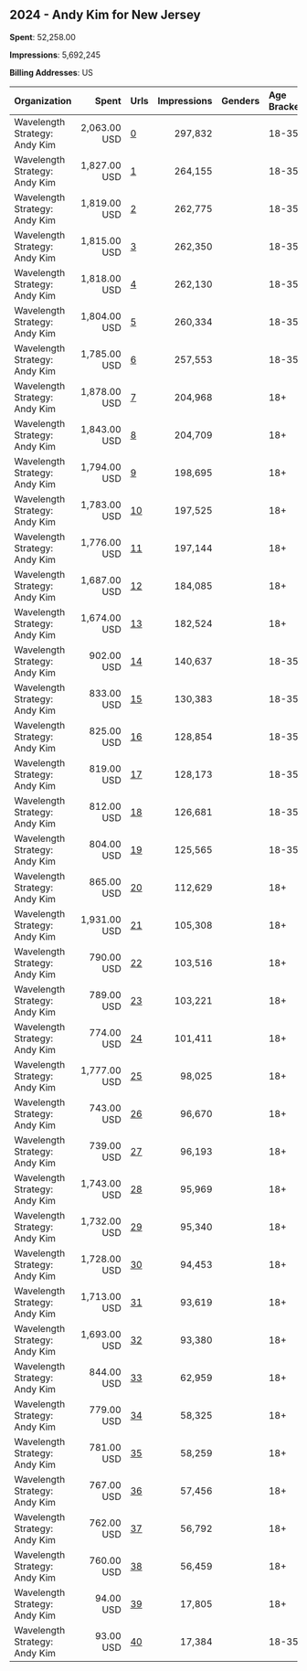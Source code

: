 ## 2024 - Andy Kim for New Jersey 
**Spent**: 52,258.00

**Impressions**: 5,692,245

**Billing Addresses**: US

|Organization|Spent|Urls|Impressions|Genders|Age Brackets|Country Codes|
|:---|---:|:---|---:|:---|:---|:---|
|Wavelength Strategy: Andy Kim|2,063.00 USD|[0](https://www.snap.com/political-ads/asset/a5e00b4ae19ef66d4c4e934d28398c46ccb50189dbd45cca4febd1af15413f13?mediaType=mp4)|297,832||18-35|united states|
|Wavelength Strategy: Andy Kim|1,827.00 USD|[1](https://www.snap.com/political-ads/asset/19a97d789559fd73b6465c739da5b41168061b114dd0ae86136d4727675115b2?mediaType=mp4)|264,155||18-35|united states|
|Wavelength Strategy: Andy Kim|1,819.00 USD|[2](https://www.snap.com/political-ads/asset/946f1513b3ee160612f30882c0aa01ecc90b82693d34ef5ed6da595022228acb?mediaType=mp4)|262,775||18-35|united states|
|Wavelength Strategy: Andy Kim|1,815.00 USD|[3](https://www.snap.com/political-ads/asset/4bf1bb60ea093b0b0ebe810f378a0f9a3c56c2810d8d21d48304bb175618773d?mediaType=mp4)|262,350||18-35|united states|
|Wavelength Strategy: Andy Kim|1,818.00 USD|[4](https://www.snap.com/political-ads/asset/9d8e08bcfb7389dd63b4e9e21e39c82399faa9035bd7b8f1d93fa30e56fd3e0d?mediaType=png)|262,130||18-35|united states|
|Wavelength Strategy: Andy Kim|1,804.00 USD|[5](https://www.snap.com/political-ads/asset/eee284c5fc66004ef1f7b65bed85c8f952874915c9cb5fcb7fc6332b64e2f0f2?mediaType=png)|260,334||18-35|united states|
|Wavelength Strategy: Andy Kim|1,785.00 USD|[6](https://www.snap.com/political-ads/asset/db9a9c0178fb8d4dd0d606de4197d9db6ed883622dfd2344b6abb07a5807e584?mediaType=png)|257,553||18-35|united states|
|Wavelength Strategy: Andy Kim|1,878.00 USD|[7](https://www.snap.com/political-ads/asset/9d8e08bcfb7389dd63b4e9e21e39c82399faa9035bd7b8f1d93fa30e56fd3e0d?mediaType=png)|204,968||18+|united states|
|Wavelength Strategy: Andy Kim|1,843.00 USD|[8](https://www.snap.com/political-ads/asset/a5e00b4ae19ef66d4c4e934d28398c46ccb50189dbd45cca4febd1af15413f13?mediaType=mp4)|204,709||18+|united states|
|Wavelength Strategy: Andy Kim|1,794.00 USD|[9](https://www.snap.com/political-ads/asset/946f1513b3ee160612f30882c0aa01ecc90b82693d34ef5ed6da595022228acb?mediaType=mp4)|198,695||18+|united states|
|Wavelength Strategy: Andy Kim|1,783.00 USD|[10](https://www.snap.com/political-ads/asset/4bf1bb60ea093b0b0ebe810f378a0f9a3c56c2810d8d21d48304bb175618773d?mediaType=mp4)|197,525||18+|united states|
|Wavelength Strategy: Andy Kim|1,776.00 USD|[11](https://www.snap.com/political-ads/asset/19a97d789559fd73b6465c739da5b41168061b114dd0ae86136d4727675115b2?mediaType=mp4)|197,144||18+|united states|
|Wavelength Strategy: Andy Kim|1,687.00 USD|[12](https://www.snap.com/political-ads/asset/eee284c5fc66004ef1f7b65bed85c8f952874915c9cb5fcb7fc6332b64e2f0f2?mediaType=png)|184,085||18+|united states|
|Wavelength Strategy: Andy Kim|1,674.00 USD|[13](https://www.snap.com/political-ads/asset/db9a9c0178fb8d4dd0d606de4197d9db6ed883622dfd2344b6abb07a5807e584?mediaType=png)|182,524||18+|united states|
|Wavelength Strategy: Andy Kim|902.00 USD|[14](https://www.snap.com/political-ads/asset/e22c570bda8ad0aacb8452b393d5ab5f935de2c4f36cc974444cd118e15f3a68?mediaType=mp4)|140,637||18-35|united states|
|Wavelength Strategy: Andy Kim|833.00 USD|[15](https://www.snap.com/political-ads/asset/1bf7de46fb3ae55dbf9a9d497b9956ff045de1eb0e2c55c5e5a74a563d2a0557?mediaType=mp4)|130,383||18-35|united states|
|Wavelength Strategy: Andy Kim|825.00 USD|[16](https://www.snap.com/political-ads/asset/a0572677f93f8e5d20bec49328c98ca4e8668b3c96e5cb86649991291bfe06c0?mediaType=mp4)|128,854||18-35|united states|
|Wavelength Strategy: Andy Kim|819.00 USD|[17](https://www.snap.com/political-ads/asset/046111baeba0d2c9a2fe78a756e5d188633de8145f4b656b9779a2ecb47e063a?mediaType=mp4)|128,173||18-35|united states|
|Wavelength Strategy: Andy Kim|812.00 USD|[18](https://www.snap.com/political-ads/asset/45e3fc99200e976dd090deebb2af6d0e9d1df03f425682d09a6a3cfe5650ded5?mediaType=png)|126,681||18-35|united states|
|Wavelength Strategy: Andy Kim|804.00 USD|[19](https://www.snap.com/political-ads/asset/6aeb78297514b1add4e843d24339ec4e672fdeb23aacd37076fa0b5ebb03256d?mediaType=png)|125,565||18-35|united states|
|Wavelength Strategy: Andy Kim|865.00 USD|[20](https://www.snap.com/political-ads/asset/046111baeba0d2c9a2fe78a756e5d188633de8145f4b656b9779a2ecb47e063a?mediaType=mp4)|112,629||18+|united states|
|Wavelength Strategy: Andy Kim|1,931.00 USD|[21](https://www.snap.com/political-ads/asset/eee284c5fc66004ef1f7b65bed85c8f952874915c9cb5fcb7fc6332b64e2f0f2?mediaType=png)|105,308||18+|united states|
|Wavelength Strategy: Andy Kim|790.00 USD|[22](https://www.snap.com/political-ads/asset/a0572677f93f8e5d20bec49328c98ca4e8668b3c96e5cb86649991291bfe06c0?mediaType=mp4)|103,516||18+|united states|
|Wavelength Strategy: Andy Kim|789.00 USD|[23](https://www.snap.com/political-ads/asset/1bf7de46fb3ae55dbf9a9d497b9956ff045de1eb0e2c55c5e5a74a563d2a0557?mediaType=mp4)|103,221||18+|united states|
|Wavelength Strategy: Andy Kim|774.00 USD|[24](https://www.snap.com/political-ads/asset/e22c570bda8ad0aacb8452b393d5ab5f935de2c4f36cc974444cd118e15f3a68?mediaType=mp4)|101,411||18+|united states|
|Wavelength Strategy: Andy Kim|1,777.00 USD|[25](https://www.snap.com/political-ads/asset/946f1513b3ee160612f30882c0aa01ecc90b82693d34ef5ed6da595022228acb?mediaType=mp4)|98,025||18+|united states|
|Wavelength Strategy: Andy Kim|743.00 USD|[26](https://www.snap.com/political-ads/asset/45e3fc99200e976dd090deebb2af6d0e9d1df03f425682d09a6a3cfe5650ded5?mediaType=png)|96,670||18+|united states|
|Wavelength Strategy: Andy Kim|739.00 USD|[27](https://www.snap.com/political-ads/asset/6aeb78297514b1add4e843d24339ec4e672fdeb23aacd37076fa0b5ebb03256d?mediaType=png)|96,193||18+|united states|
|Wavelength Strategy: Andy Kim|1,743.00 USD|[28](https://www.snap.com/political-ads/asset/a5e00b4ae19ef66d4c4e934d28398c46ccb50189dbd45cca4febd1af15413f13?mediaType=mp4)|95,969||18+|united states|
|Wavelength Strategy: Andy Kim|1,732.00 USD|[29](https://www.snap.com/political-ads/asset/4bf1bb60ea093b0b0ebe810f378a0f9a3c56c2810d8d21d48304bb175618773d?mediaType=mp4)|95,340||18+|united states|
|Wavelength Strategy: Andy Kim|1,728.00 USD|[30](https://www.snap.com/political-ads/asset/9d8e08bcfb7389dd63b4e9e21e39c82399faa9035bd7b8f1d93fa30e56fd3e0d?mediaType=png)|94,453||18+|united states|
|Wavelength Strategy: Andy Kim|1,713.00 USD|[31](https://www.snap.com/political-ads/asset/db9a9c0178fb8d4dd0d606de4197d9db6ed883622dfd2344b6abb07a5807e584?mediaType=png)|93,619||18+|united states|
|Wavelength Strategy: Andy Kim|1,693.00 USD|[32](https://www.snap.com/political-ads/asset/19a97d789559fd73b6465c739da5b41168061b114dd0ae86136d4727675115b2?mediaType=mp4)|93,380||18+|united states|
|Wavelength Strategy: Andy Kim|844.00 USD|[33](https://www.snap.com/political-ads/asset/1bf7de46fb3ae55dbf9a9d497b9956ff045de1eb0e2c55c5e5a74a563d2a0557?mediaType=mp4)|62,959||18+|united states|
|Wavelength Strategy: Andy Kim|779.00 USD|[34](https://www.snap.com/political-ads/asset/046111baeba0d2c9a2fe78a756e5d188633de8145f4b656b9779a2ecb47e063a?mediaType=mp4)|58,325||18+|united states|
|Wavelength Strategy: Andy Kim|781.00 USD|[35](https://www.snap.com/political-ads/asset/e22c570bda8ad0aacb8452b393d5ab5f935de2c4f36cc974444cd118e15f3a68?mediaType=mp4)|58,259||18+|united states|
|Wavelength Strategy: Andy Kim|767.00 USD|[36](https://www.snap.com/political-ads/asset/a0572677f93f8e5d20bec49328c98ca4e8668b3c96e5cb86649991291bfe06c0?mediaType=mp4)|57,456||18+|united states|
|Wavelength Strategy: Andy Kim|762.00 USD|[37](https://www.snap.com/political-ads/asset/45e3fc99200e976dd090deebb2af6d0e9d1df03f425682d09a6a3cfe5650ded5?mediaType=png)|56,792||18+|united states|
|Wavelength Strategy: Andy Kim|760.00 USD|[38](https://www.snap.com/political-ads/asset/6aeb78297514b1add4e843d24339ec4e672fdeb23aacd37076fa0b5ebb03256d?mediaType=png)|56,459||18+|united states|
|Wavelength Strategy: Andy Kim|94.00 USD|[39](https://www.snap.com/political-ads/asset/58ff62751eaec75483574012d01a24f551861624625b28600d5e5ef23c1565d9?mediaType=png)|17,805||18+|united states|
|Wavelength Strategy: Andy Kim|93.00 USD|[40](https://www.snap.com/political-ads/asset/58ff62751eaec75483574012d01a24f551861624625b28600d5e5ef23c1565d9?mediaType=png)|17,384||18-35|united states|
